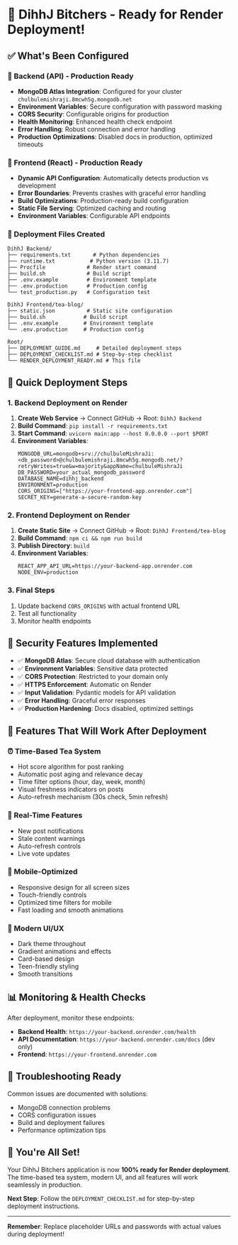 # 🎉 DihhJ Bitchers - Ready for Render Deployment!

## ✅ What's Been Configured

### 🔧 Backend (API) - Production Ready
- **MongoDB Atlas Integration**: Configured for your cluster `chulbulemishraji.8mcwh5g.mongodb.net`
- **Environment Variables**: Secure configuration with password masking
- **CORS Security**: Configurable origins for production
- **Health Monitoring**: Enhanced health check endpoint
- **Error Handling**: Robust connection and error handling
- **Production Optimizations**: Disabled docs in production, optimized timeouts

### 🎨 Frontend (React) - Production Ready  
- **Dynamic API Configuration**: Automatically detects production vs development
- **Error Boundaries**: Prevents crashes with graceful error handling
- **Build Optimizations**: Production-ready build configuration
- **Static File Serving**: Optimized caching and routing
- **Environment Variables**: Configurable API endpoints

### 📁 Deployment Files Created
```
DihhJ Backend/
├── requirements.txt       # Python dependencies
├── runtime.txt           # Python version (3.11.7)
├── Procfile             # Render start command
├── build.sh             # Build script
├── .env.example         # Environment template
├── .env.production      # Production config
└── test_production.py   # Configuration test

DihhJ Frontend/tea-blog/
├── static.json          # Static site configuration
├── build.sh            # Build script
├── .env.example        # Environment template
└── .env.production     # Production config

Root/
├── DEPLOYMENT_GUIDE.md     # Detailed deployment steps
├── DEPLOYMENT_CHECKLIST.md # Step-by-step checklist
└── RENDER_DEPLOYMENT_READY.md # This file
```

## 🚀 Quick Deployment Steps

### 1. Backend Deployment on Render
1. **Create Web Service** → Connect GitHub → Root: `DihhJ Backend`
2. **Build Command**: `pip install -r requirements.txt`
3. **Start Command**: `uvicorn main:app --host 0.0.0.0 --port $PORT`
4. **Environment Variables**:
   ```
   MONGODB_URL=mongodb+srv://chulbuleMishraJi:<db_password>@chulbulemishraji.8mcwh5g.mongodb.net/?retryWrites=true&w=majority&appName=chulbuleMishraJi
   DB_PASSWORD=your_actual_mongodb_password
   DATABASE_NAME=dihhj_backend
   ENVIRONMENT=production
   CORS_ORIGINS=["https://your-frontend-app.onrender.com"]
   SECRET_KEY=generate-a-secure-random-key
   ```

### 2. Frontend Deployment on Render
1. **Create Static Site** → Connect GitHub → Root: `DihhJ Frontend/tea-blog`
2. **Build Command**: `npm ci && npm run build`
3. **Publish Directory**: `build`
4. **Environment Variables**:
   ```
   REACT_APP_API_URL=https://your-backend-app.onrender.com
   NODE_ENV=production
   ```

### 3. Final Steps
1. Update backend `CORS_ORIGINS` with actual frontend URL
2. Test all functionality
3. Monitor health endpoints

## 🔐 Security Features Implemented

- ✅ **MongoDB Atlas**: Secure cloud database with authentication
- ✅ **Environment Variables**: Sensitive data protected
- ✅ **CORS Protection**: Restricted to your domain only
- ✅ **HTTPS Enforcement**: Automatic on Render
- ✅ **Input Validation**: Pydantic models for API validation
- ✅ **Error Handling**: Graceful error responses
- ✅ **Production Hardening**: Docs disabled, optimized settings

## 🎯 Features That Will Work After Deployment

### ⏰ Time-Based Tea System
- Hot score algorithm for post ranking
- Automatic post aging and relevance decay
- Time filter options (hour, day, week, month)
- Visual freshness indicators on posts
- Auto-refresh mechanism (30s check, 5min refresh)

### 🔄 Real-Time Features
- New post notifications
- Stale content warnings
- Auto-refresh controls
- Live vote updates

### 📱 Mobile-Optimized
- Responsive design for all screen sizes
- Touch-friendly controls
- Optimized time filters for mobile
- Fast loading and smooth animations

### 🎨 Modern UI/UX
- Dark theme throughout
- Gradient animations and effects
- Card-based design
- Teen-friendly styling
- Smooth transitions

## 📊 Monitoring & Health Checks

After deployment, monitor these endpoints:
- **Backend Health**: `https://your-backend.onrender.com/health`
- **API Documentation**: `https://your-backend.onrender.com/docs` (dev only)
- **Frontend**: `https://your-frontend.onrender.com`

## 🐛 Troubleshooting Ready

Common issues are documented with solutions:
- MongoDB connection problems
- CORS configuration issues  
- Build and deployment failures
- Performance optimization tips

## 🎉 You're All Set!

Your DihhJ Bitchers application is now **100% ready for Render deployment**. The time-based tea system, modern UI, and all features will work seamlessly in production.

**Next Step**: Follow the `DEPLOYMENT_CHECKLIST.md` for step-by-step deployment instructions.

---

**Remember**: Replace placeholder URLs and passwords with actual values during deployment!

